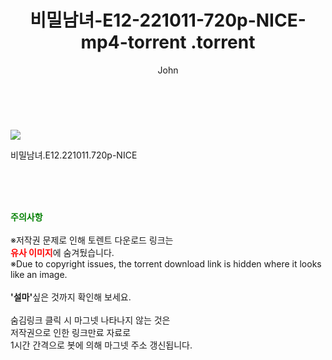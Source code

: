 ﻿---
layout: post
title:  "                   비밀남녀-E12-221011-720p-NICE-mp4-torrent                .torrent"
author: John
categories: [ TV ]
tags: [  ]
image: https://torrentrj57.com/uploadfile/full/2cf6db7cae08a8e8ed4a3e6f2e3dead0e54dfdfb.jpg 
description: "                   비밀남녀-E12-221011-720p-NICE-mp4-torrent                 torrent 정보 공유"
toc: true
toc_sticky: true
---

<br>
<p><img src="https://torrentrj57.com/uploadfile/full/2cf6db7cae08a8e8ed4a3e6f2e3dead0e54dfdfb.jpg"/></p>
 비밀남녀.E12.221011.720p-NICE  
    
<br><br><br>
<p data-ke-size="size16"><b><span style="color: green;">주의사항</span></b><br /><br />※저작권 문제로 인해 토렌트 다운로드 링크는<br /><b><span style="color: red;">유사 이미지</span></b>에 숨겨뒀습니다.<br />※Due to copyright issues, the torrent download link is hidden where it looks like an image.<br /><br /><b>'설마'</b>싶은 것까지 확인해 보세요.<br /><br />숨김링크 클릭 시 마그넷 나타나지 않는 것은<br />저작권으로 인한 링크만료 자료로<br />1시간 간격으로 봇에 의해 마그넷 주소 갱신됩니다.</p>
